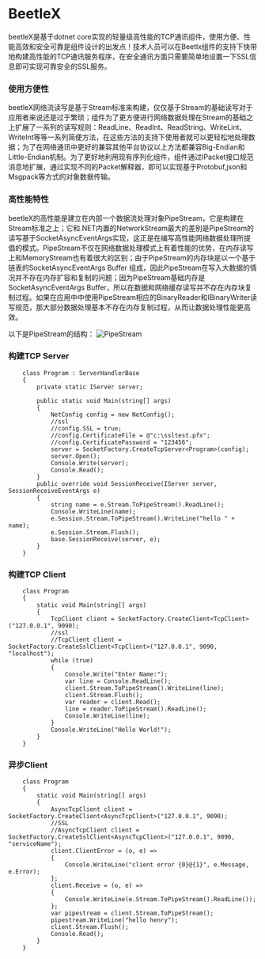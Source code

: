 # BeetleX
beetleX是基于dotnet core实现的轻量级高性能的TCP通讯组件，使用方便、性能高效和安全可靠是组件设计的出发点！技术人员可以在Beetlx组件的支持下快带地构建高性能的TCP通讯服务程序，在安全通讯方面只需要简单地设置一下SSL信息即可实现可靠安全的SSL服务。

### 使用方便性
beetleX网络流读写是基于Stream标准来构建，仅仅基于Stream的基础读写对于应用者来说还是过于繁琐；组件为了更方便进行网络数据处理在Stream的基础之上扩展了一系列的读写规则：ReadLine、ReadInt、ReadString、WriteLint、WriteInt等等一系列简便方法，在这些方法的支持下使用者就可以更轻松地处理数据；为了在网络通讯中更好的兼容其他平台协议以上方法都兼容Big-Endian和Little-Endian机制。为了更好地利用现有序列化组件，组件通过IPacket接口规范消息地扩展，通过实现不同的Packet解释器，即可以实现基于Protobuf,json和Msgpack等方式的对象数据传输。
### 高性能特性
beetleX的高性能是建立在内部一个数据流处理对象PipeStream，它是构建在Stream标准之上；它和.NET内置的NetworkStream最大的差别是PipeStream的读写基于SocketAsyncEventArgs实现，这正是在编写高性能网络数据处理所提倡的模式。PipeStream不仅在网络数据处理模式上有着性能的优势，在内存读写上和MemoryStream也有着很大的区别；由于PipeStream的内存块是以一个基于链表的SocketAsyncEventArgs Buffer 组成，因此PipeStream在写入大数据的情况并不存在内存扩容和复制的问题；因为PipeStream基础内存是SocketAsyncEventArgs Buffer，所以在数据和网络缓存读写并不存在内存块复制过程。如果在应用中中使用PipeStream相应的BinaryReader和IBinaryWriter读写规范，那大部分数据处理基本不存在内存复制过程，从而让数据处理性能更高效。

以下是PipeStream的结构：
![PipeStream](https://github.com/IKende/BeetleX/blob/master/PipeStream.png) 

### 构建TCP Server
```
    class Program : ServerHandlerBase
    {
        private static IServer server;

        public static void Main(string[] args)
        {
            NetConfig config = new NetConfig();
            //ssl
            //config.SSL = true;
            //config.CertificateFile = @"c:\ssltest.pfx";
            //config.CertificatePassword = "123456";
            server = SocketFactory.CreateTcpServer<Program>(config);
            server.Open();
            Console.Write(server);
            Console.Read();
        }
        public override void SessionReceive(IServer server, SessionReceiveEventArgs e)
        {
            string name = e.Stream.ToPipeStream().ReadLine();
            Console.WriteLine(name);
            e.Session.Stream.ToPipeStream().WriteLine("hello " + name);
            e.Session.Stream.Flush();
            base.SessionReceive(server, e);
        }
    }
```
### 构建TCP Client
```
    class Program
    {
        static void Main(string[] args)
        {
            TcpClient client = SocketFactory.CreateClient<TcpClient>("127.0.0.1", 9090);
            //ssl
            //TcpClient client = SocketFactory.CreateSslClient<TcpClient>("127.0.0.1", 9090, "localhost");
            while (true)
            {
                Console.Write("Enter Name:");
                var line = Console.ReadLine();
                client.Stream.ToPipeStream().WriteLine(line);
                client.Stream.Flush();
                var reader = client.Read();
                line = reader.ToPipeStream().ReadLine();
                Console.WriteLine(line);
            }
            Console.WriteLine("Hello World!");
        }
    }
```
### 异步Client
```
    class Program
    {
        static void Main(string[] args)
        {
            AsyncTcpClient client = SocketFactory.CreateClient<AsyncTcpClient>("127.0.0.1", 9090);
            //SSL
            //AsyncTcpClient client = SocketFactory.CreateSslClient<AsyncTcpClient>("127.0.0.1", 9090, "serviceName");
            client.ClientError = (o, e) =>
            {
                Console.WriteLine("client error {0}@{1}", e.Message, e.Error);
            };
            client.Receive = (o, e) =>
            {
                Console.WriteLine(e.Stream.ToPipeStream().ReadLine());
            };
            var pipestream = client.Stream.ToPipeStream();
            pipestream.WriteLine("hello henry");
            client.Stream.Flush();
            Console.Read();
        }
    }
```


